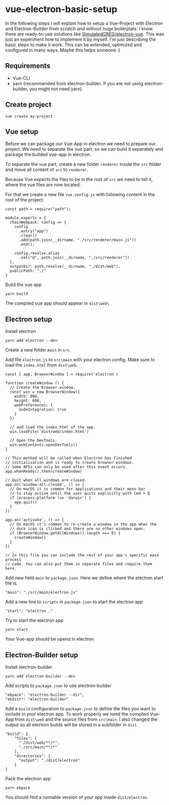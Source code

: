 # vue-electron-basic-setup

In the following steps I will explain how to setup a Vue-Project with Electron and Electron-Builder from scratch and without huge boilerplate. I know there are ready-to-use solutions like [SimulatedGREG/electron-vue](https://github.com/SimulatedGREG/electron-vue). This was just an experiment how to implement it by myself. I'm just describing the basic steps to make it work. This can be extended, optimized and configured in many ways. Maybe this helps someone :)

## Requirements

- Vue-CLI
- yarn (recommended from electron-builder. If you are not using electron-builder, you might not need yarn)

## Create project
```
vue create my-project
```

## Vue setup

Before we can package our Vue-App in electron we need to prepare our project. We need to separate the vue part, so we can build it separately and package the builded vue-app in electron.

To separate the vue part, create a new folder `renderer` inside the `src` folder and move all content of `src` to `renderer`.

Because Vue expects the files to be in the root of `src` we need to tell it, where the vue files are now located.

For that we create a new file `vue.config.js` with following content in the root of the project:
```
const path = require("path");

module.exports = {
  chainWebpack: config => {
    config
      .entry("app")
      .clear()
      .add(path.join(__dirname, "./src/renderer/main.js"))
      .end();

    config.resolve.alias
      .set("@", path.join(__dirname, "./src/renderer"))
  },
  outputDir: path.resolve(__dirname, "./dist/web"),
  publicPath: "./"
}
```

Build the vue app
```
yarn build
```

The compiled vue app should appear in `dist\web\`

## Electron setup

Install electron

```
yarn add electron --dev
```

Create a new folder `main` in `src`.

Add file `electron.js` to `src\main` with your electron config. Make sure to load the `index.html` from `dist\web`.
```
const { app, BrowserWindow } = require('electron')

function createWindow () {
  // Create the browser window.
  const win = new BrowserWindow({
    width: 800,
    height: 600,
    webPreferences: {
      nodeIntegration: true
    }
  })

  // and load the index.html of the app.
  win.loadFile('dist/web/index.html')

  // Open the DevTools.
  win.webContents.openDevTools()
}

// This method will be called when Electron has finished
// initialization and is ready to create browser windows.
// Some APIs can only be used after this event occurs.
app.whenReady().then(createWindow)

// Quit when all windows are closed.
app.on('window-all-closed', () => {
  // On macOS it is common for applications and their menu bar
  // to stay active until the user quits explicitly with Cmd + Q
  if (process.platform !== 'darwin') {
    app.quit()
  }
})

app.on('activate', () => {
  // On macOS it's common to re-create a window in the app when the
  // dock icon is clicked and there are no other windows open.
  if (BrowserWindow.getAllWindows().length === 0) {
    createWindow()
  }
})

// In this file you can include the rest of your app's specific main process
// code. You can also put them in separate files and require them here.
```

Add new field `main` to `package.json`. Here we define where the electron start file is.
```
"main": "./src/main/electron.js"
```

Add a new line to `scripts` in `package.json` to start the electron app
```
"start": "electron ."
```

Try to start the electron app
```
yarn start
```

Your Vue-app should be opend in electron

## Electron-Builder setup

Install electron-builder
```
yarn add electron-builder --dev
```

Add scripts to `package.json` to use electron-builder
```
"ebpack": "electron-builder --dir",
"ebdist": "electron-builder"
```

Add a `build` configuration to `package.json` to define the files you want to include in your electron app. To work properly we need the compiled Vue-App from `dist\web` and the source files from `src\main`. I also changed the output so all electron builds will be stored in a subfolder in `dist`.
```
"build": {
    "files": [
      "./dist/web/**/*", 
      "./src/main/**/*"
    ],
    "directories": {
      "output": "./dist/electron"
    }
}
```

Pack the electron app
```
yarn ebpack
```

You should find a runnable version of your app inside `dist/electron`.